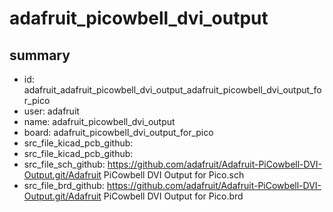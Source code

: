 # adafruit_picowbell_dvi_output
 
## summary 
* id: adafruit_adafruit_picowbell_dvi_output_adafruit_picowbell_dvi_output_for_pico
* user: adafruit
* name: adafruit_picowbell_dvi_output
* board: adafruit_picowbell_dvi_output_for_pico
* src_file_kicad_pcb_github: 
* src_file_kicad_pcb_github: 
* src_file_sch_github: https://github.com/adafruit/Adafruit-PiCowbell-DVI-Output.git/Adafruit PiCowbell DVI Output for Pico.sch
* src_file_brd_github: https://github.com/adafruit/Adafruit-PiCowbell-DVI-Output.git/Adafruit PiCowbell DVI Output for Pico.brd



